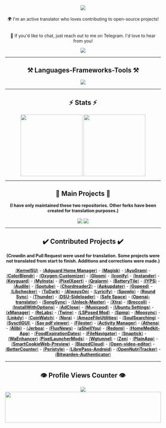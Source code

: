 <h1 align="center">
    <img src="https://readme-typing-svg.herokuapp.com/?font=Righteous&size=50&center=true&vCenter=true&width=1500&height=75&duration=2500&lines=Hi+There!+👋;+I'm+WINZORT!;+Browse+my+profile!" />
</h1>

<div align="center">
🌍 I'm an active translator who loves contributing to open-source projects! <br><br>

💬 If you'd like to chat, just reach out to me on Telegram. I'd love to hear from you!
</div>

<div align="center"> 
  <a href="https://t.me/microzort">
    <img src="https://img.shields.io/badge/Contact-333333?style=for-the-badge&logo=telegram&logoColor=blue" />
  </a>
</div>

---
 
<h2 align="center">⚒️ Languages-Frameworks-Tools ⚒️</h2>

<div align="center">
    <img src="https://skillicons.dev/icons?i=python,github,vscode,linux,debian,raspberrypi" />
</div>

---

<h2 align="center">⚡ Stats ⚡</h2>

<div align=center>  
  <img height=200 align="center" src="https://github-readme-stats.vercel.app/api?username=mikropsoft" />
  <img height=200 align="center" src="https://github-readme-stats.vercel.app/api/top-langs/?username=mikropsoft&langs_count=2" />
</div>

---

<h2 align="center">👾 Main Projects 👾</h2>

<div align="center">
    
**(I have only maintained these two repositories. Other forks have been created for translation purposes.)**
    
</div>

<div align=center>
  <img align="center" src="https://github-readme-stats.vercel.app/api/pin/?username=mikropsoft&repo=NmapLite" />
  <img align="center" src="https://github-readme-stats.vercel.app/api/pin/?username=mikropsoft&repo=StevenBlock" />
</div>

---

<h2 align="center">✔️ Contributed Projects ✔️</h2>

<div align="center">
    
**(Crowdin and Pull Request were used for translation. Some projects were not translated from start to finish. Additions and corrections were made.)**
    
</div>

<div align="center">

[(**Kern‌elSU**)](https://github.com/tiann/KernelSU) - [(**Adguard Home Manager**)](https://github.com/JGeek00/adguard-home-manager) - [(**Magisk**)](https://github.com/topjohnwu/Magisk) - [(**AyuGram**)](https://github.com/AyuGram) - [(**ColorB‌lendr**)](https://github.com/Mahmud0808/ColorBlendr) - [(**Oxygen-Customizer**)](https://github.com/DHD2280/Oxygen-Customizer) - [(**Glo‌om**)](https://github.com/MateriiApps/Gloom) - [(**Iconify**)](https://github.com/Mahmud0808/Iconify) - [(**In‌stander**)](https://thedise.me/instander) - [(**Keyguard**)](https://github.com/AChep/keyguard-app) - [(**My‌Insta**)](https://myinsta.app) - [(**Pixe‌lXpert**)](https://github.com/siavash79/PixelXpert) - [(**Qralarm**)](https://github.com/sweakpl/qralarm-android) - [(**BatteryTile**)](https://github.com/CominAtYou/BatteryTile) - [(**IYPS**)](https://github.com/StellarSand/IYPS) - [(**Audile**)](https://github.com/aleksey-saenko/MusicRecognizer) - [(**Spotube**)](https://github.com/KRTirtho/spotube) - [(**Chord‌reader2**)](https://github.com/AndInTheClouds/chordreader2) - [(**Apku‌pdater**)](https://github.com/rumboalla/apkupdater) - [(**Gopeed**)](https://github.com/GopeedLab/gopeed) - [(**Libc‌hecker**)](https://github.com/LibChecker/LibChecker) - [(**ToDark**)](https://github.com/darkmoonight/ToDark) - [(**Alw‌aysOn**)](https://github.com/Domi04151309/AlwaysOn) - [(**Lyricify**)](https://github.com/WXRIW/Lyricify-App) - [(**Spo‌wlo**)](https://github.com/BobbyESP/Spowlo) - [(**Round Sync**)](https://github.com/newhinton/Round-Sync) - [(**Thunder**)](https://github.com/thunder-app/thunder) - [(**DSU-Sideloader**)](https://github.com/VegaBobo/DSU-Sideloader) - [(**Saf‌e Space**)](https://github.com/aashishksahu/SafeSpace) - [(**Openai-translator**)](https://github.com/openai-translator/openai-translator) - [(**SongSync**)](https://github.com/Lambada10/SongSync) - [(**Unlock-Master**)](https://github.com/sweakpl/unlock-master) - [(**Xtra**)](https://github.com/crackededed/Xtra) - [(**Broccoli**)](https://github.com/flauschtrud/broccoli) - [(**InstallWithOptions**)](https://github.com/zacharee/InstallWithOptions) - [(**AdClose**)](https://github.com/zjyzip/AdClose) - [(**Musicpod**)](https://github.com/ubuntu-flutter-community/musicpod) - [(**Ubuntu Settings**)](https://github.com/ubuntu-flutter-community/settings) - [(**xManager**)](https://github.com/Team-xManager/xManager) - [(**ReLabs**)](https://github.com/theimpulson/ReLabs) - [(**Twine**)](https://github.com/msasikanth/twine) - [(**LSPosed Mod**)](https://github.com/mywalkb/LSPosed_mod) - [(**Spmp**)](https://github.com/toasterofbread/spmp) - [(**Moosync**)](https://github.com/Moosync/Moosync) - [(**Linkdy**)](https://github.com/JGeek00/linkdy) - [(**CoinWatch**)](https://github.com/shorthouse/CoinWatch) - [(**Nora**)](https://github.com/Sandakan/Nora) - [(**AmazeFileUtilities**)](https://github.com/TeamAmaze/AmazeFileUtilities) - [(**SoulSearching**)](https://github.com/enteraname74/SoulSearching) - [(**SysctlGUI**)](https://github.com/Lennoard/SysctlGUI) - [(**Sav pdf viewer**)](https://github.com/Sav22999/sav-pdf-viewer-pro) - [(**Filester**)](https://github.com/roozbehzarei/filester) - [(**Activ‌ity Manager**)](https://github.com/sdex/ActivityManager) - [(**Athena**)](https://github.com/SebaUbuntu/Athena) - [(**Alibi**)](https://github.com/Myzel394/Alibi) - [(**Jerboa**)](https://github.com/LemmyNet/jerboa) - [(**FluxNews**)](https://github.com/KevinCFechtel/FluxNews) - [(**aShellYou**)](https://github.com/DP-Hridayan/aShellYou) - [(**Redomi**)](https://github.com/acszo/Redomi) - [(**HomeMedkit-App**)](https://github.com/pewaru-333/HomeMedkit-App) - [(**FoodExpirationDates**)](https://github.com/lorenzovngl/FoodExpirationDates) - [(**FileNavigator**)](https://github.com/w2sv/FileNavigator) - [(**Snaptick**)](https://github.com/vishal2376/snaptick) - [(**WaEnhancer**)](https://github.com/Dev4Mod/WaEnhancer) 
[(**PixelLauncherMods**)](https://github.com/KieronQuinn/PixelLauncherMods) - [(**Wgtunnel**)](https://github.com/zaneschepke/wgtunnel) - [(**Zen**)](https://github.com/pakka-papad/Zen) - [(**PlainApp**)](https://github.com/ismartcoding/plain-app) - [(**SmartCookieWeb-Preview**)](https://github.com/CookieJarApps/SmartCookieWeb-Preview) - [(**BlazedCloud**)](https://github.com/TheRedSpy15/blazedcloud) - [(**Open-video-editor**)](https://github.com/devhyper/open-video-editor) - [(**BetterCounter**)](https://github.com/albertvaka/bettercounter) - [(**Peristyle**)](https://github.com/Hamza417/Peristyle) - [(**LibrePass-Android**)](https://github.com/LibrePass/LibrePass-Android) - [(**OpenNutriTracker**)](https://github.com/simonoppowa/OpenNutriTracker) - [(**Bitwarden-Authenticator**)](https://github.com/bitwarden/authenticator-android) 

</div>

---

<h2 align="center">👁️ Profile Views Counter 👁️</h2>

<div align="center">
    <a href="https://u8views.com/github/mikropsoft">
        <img src="https://u8views.com/api/v1/github/profiles/75412448/views/day-week-month-total-count.svg">
    </a>
</div>

<img src="https://raw.githubusercontent.com/matfantinel/matfantinel/master/waves.svg" width="100%" height="100">
